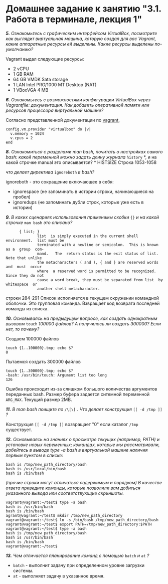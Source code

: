 # Домашнее задание к занятию "3.1. Работа в терминале, лекция 1"

***5.** Ознакомьтесь с графическим интерфейсом VirtualBox, посмотрите как выглядит виртуальная машина, которую создал для вас Vagrant, какие аппаратные ресурсы ей выделены. Какие ресурсы выделены по-умолчанию?*

Vagrant выдал следующие ресурсы:

 - 2 vCPU   
 - 1 GB RAM
 - 64 GB  VMDK Sata storage
 - 1 LAN Intel PRO/1000 MT Desktop (NAT)
 - 1 VBoxVGA 4 MB
 

***6.** Ознакомьтесь с возможностями конфигурации VirtualBox через Vagrantfile: документация. Как добавить оперативной памяти или ресурсов процессора виртуальной машине?*

Согласно представленной документации по [vagrant](https://www.vagrantup.com/docs/providers/virtualbox/configuration),
```
config.vm.provider "virtualbox" do |v|
  v.memory = 1024
  v.cpus = 2
end
```


***8.** Ознакомиться с разделами man bash, почитать о настройках самого bash:*
*какой переменной можно задать длину журнала*  `history` *, и на какой строчке manual это описывается? *
HISTSIZE
Строка 1053-1058

*что делает директива* `ignoreboth` *в bash?*

ignoreboth - это сокращение включающее в себя:
- ignorespace (не запоминать в истории строки, начинающиеся на пробел)
- ignoredups (не запоминать дубли строк, которые уже есть в истории)


***9.** В каких сценариях использования применимы скобки* `{}` *и на какой строчке* `man bash` *это описано?*

```
      { list; }
              list  is simply executed in the current shell environment.  list must be
              terminated with a newline or semicolon.  This is known as a  group  com‐
              mand.   The  return status is the exit status of list.  Note that unlike
              the metacharacters ( and ), { and } are reserved words  and  must  occur
              where  a reserved word is permitted to be recognized.  Since they do not
              cause a word break, they must be separated from list  by  whitespace  or
              another shell metacharacter.
```
строки 284-291
Список исполняется в текущем окружении командной оболочки. Это групповая команда. Взвращает код возврата последней команды из списка. 

***10.** Основываясь на предыдущем вопросе, как создать однократным вызовом*  `touch` *100000 файлов? А получилось ли создать 300000? Если нет, то почему?*

Создаем 100000 файлов
```
touch {1..100000}.tmp; echo $?
0
```

Пытаемся создать 300000 файлов
```
touch {1..300000}.tmp; echo $?
-bash: /usr/bin/touch: Argument list too long
126
```
Ошибка происходит из-за слишком большого количества аргументов переданных bash. Размер буфера задается ситемной переменной `ARG_MAX`. Текущий размер 2MB.


***11.** В man bash поищите по* `/\[\[` *. Что делает конструкция* `[[ -d /tmp ]]` *?*

Конструкция `[[ -d /tmp ]]` возвращает "0" если каталог `/tmp` существует.


***12.** Основываясь на знаниях о просмотре текущих (например, PATH) и установке новых переменных; командах, которые мы рассматривали, добейтесь в выводе type -a bash в виртуальной машине наличия первым пунктом в списке:*

```
bash is /tmp/new_path_directory/bash
bash is /usr/local/bin/bash
bash is /bin/bash
```

*(прочие строки могут отличаться содержимым и порядком) В качестве ответа приведите команды, которые позволили вам добиться указанного вывода или соответствующие скриншоты.*

```
vagrant@vagrant:~/test$ type -a bash
bash is /usr/bin/bash
bash is /bin/bash
agrant@vagrant:~/test$ mkdir /tmp/new_path_directory
vagrant@vagrant:~/test$ ln -s /bin/bash /tmp/new_path_directory/bash
vagrant@vagrant:~/test$ export PATH=/tmp/new_path_directory:$PATH
vagrant@vagrant:~/test$ type -a bash
bash is /tmp/new_path_directory/bash
bash is /usr/bin/bash
bash is /bin/bash
vagrant@vagrant:~/test$
```


***13.** Чем отличается планирование команд с помощью*  `batch` *и*  `at` *?*

- `batch` - выполнит задачу при определенном уровне загрузки системы.
- `at` - выполняет задачу в указанное время.


